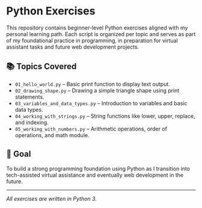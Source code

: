 # Python Exercises

This repository contains beginner-level Python exercises aligned with my personal learning path. Each script is organized per topic and serves as part of my foundational practice in programming, in preparation for virtual assistant tasks and future web development projects.

## 📚 Topics Covered

- `01_hello_world.py` – Basic print function to display text output.
- `02_drawing_shape.py` – Drawing a simple triangle shape using print statements.
- `03_variables_and_data_types.py` – Introduction to variables and basic data types.
- `04_working_with_strings.py` – String functions like lower, upper, replace, and indexing.
- `05_working_with_numbers.py` – Arithmetic operations, order of operations, and math module.

## 🎯 Goal

To build a strong programming foundation using Python as I transition into tech-assisted virtual assistance and eventually web development in the future.

---
*All exercises are written in Python 3.*
